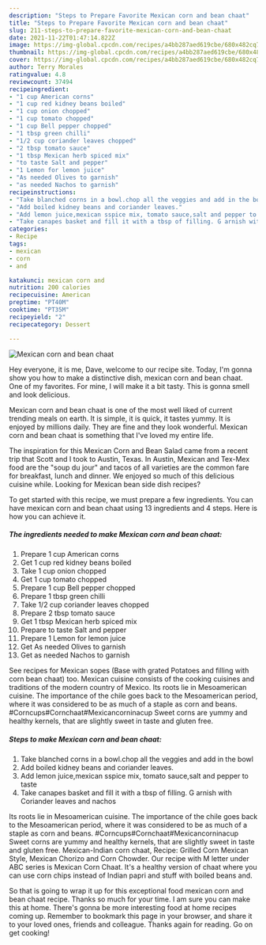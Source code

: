 ```yaml
---
description: "Steps to Prepare Favorite Mexican corn and bean chaat"
title: "Steps to Prepare Favorite Mexican corn and bean chaat"
slug: 211-steps-to-prepare-favorite-mexican-corn-and-bean-chaat
date: 2021-11-22T01:47:14.822Z
image: https://img-global.cpcdn.com/recipes/a4bb287aed619cbe/680x482cq70/mexican-corn-and-bean-chaat-recipe-main-photo.jpg
thumbnail: https://img-global.cpcdn.com/recipes/a4bb287aed619cbe/680x482cq70/mexican-corn-and-bean-chaat-recipe-main-photo.jpg
cover: https://img-global.cpcdn.com/recipes/a4bb287aed619cbe/680x482cq70/mexican-corn-and-bean-chaat-recipe-main-photo.jpg
author: Terry Morales
ratingvalue: 4.8
reviewcount: 37494
recipeingredient:
- "1 cup American corns"
- "1 cup red kidney beans boiled"
- "1 cup onion chopped"
- "1 cup tomato chopped"
- "1 cup Bell pepper chopped"
- "1 tbsp green chilli"
- "1/2 cup coriander leaves chopped"
- "2 tbsp tomato sauce"
- "1 tbsp Mexican herb spiced mix"
- "to taste Salt and pepper"
- "1 Lemon for lemon juice"
- "As needed Olives to garnish"
- "as needed Nachos to garnish"
recipeinstructions:
- "Take blanched corns in a bowl.chop all the veggies and add in the bowl"
- "Add boiled kidney beans and coriander leaves."
- "Add lemon juice,mexican sspice mix, tomato sauce,salt and pepper to taste"
- "Take canapes basket and fill it with a tbsp of filling. G arnish with Coriander leaves and nachos"
categories:
- Recipe
tags:
- mexican
- corn
- and

katakunci: mexican corn and 
nutrition: 200 calories
recipecuisine: American
preptime: "PT40M"
cooktime: "PT35M"
recipeyield: "2"
recipecategory: Dessert

---
```



![Mexican corn and bean chaat](https://img-global.cpcdn.com/recipes/a4bb287aed619cbe/680x482cq70/mexican-corn-and-bean-chaat-recipe-main-photo.jpg)

Hey everyone, it is me, Dave, welcome to our recipe site. Today, I'm gonna show you how to make a distinctive dish, mexican corn and bean chaat. One of my favorites. For mine, I will make it a bit tasty. This is gonna smell and look delicious.

Mexican corn and bean chaat is one of the most well liked of current trending meals on earth. It is simple, it is quick, it tastes yummy. It is enjoyed by millions daily. They are fine and they look wonderful. Mexican corn and bean chaat is something that I've loved my entire life.

The inspiration for this Mexican Corn and Bean Salad came from a recent trip that Scott and I took to Austin, Texas. In Austin, Mexican and Tex-Mex food are the &#34;soup du jour&#34; and tacos of all varieties are the common fare for breakfast, lunch and dinner. We enjoyed so much of this delicious cuisine while. Looking for Mexican bean side dish recipes?


To get started with this recipe, we must prepare a few ingredients. You can have mexican corn and bean chaat using 13 ingredients and 4 steps. Here is how you can achieve it.

<!--inarticleads1-->

##### The ingredients needed to make Mexican corn and bean chaat:

1. Prepare 1 cup American corns
1. Get 1 cup red kidney beans boiled
1. Take 1 cup onion chopped
1. Get 1 cup tomato chopped
1. Prepare 1 cup Bell pepper chopped
1. Prepare 1 tbsp green chilli
1. Take 1/2 cup coriander leaves chopped
1. Prepare 2 tbsp tomato sauce
1. Get 1 tbsp Mexican herb spiced mix
1. Prepare to taste Salt and pepper
1. Prepare 1 Lemon for lemon juice
1. Get As needed Olives to garnish
1. Get as needed Nachos to garnish


See recipes for Mexican sopes (Base with grated Potatoes and filling with corn bean chaat) too. Mexican cuisine consists of the cooking cuisines and traditions of the modern country of Mexico. Its roots lie in Mesoamerican cuisine. The importance of the chile goes back to the Mesoamerican period, where it was considered to be as much of a staple as corn and beans. #Corncups#Cornchaat#Mexicancorninacup Sweet corns are yummy and healthy kernels, that are slightly sweet in taste and gluten free. 

<!--inarticleads2-->

##### Steps to make Mexican corn and bean chaat:

1. Take blanched corns in a bowl.chop all the veggies and add in the bowl
1. Add boiled kidney beans and coriander leaves.
1. Add lemon juice,mexican sspice mix, tomato sauce,salt and pepper to taste
1. Take canapes basket and fill it with a tbsp of filling. G arnish with Coriander leaves and nachos


Its roots lie in Mesoamerican cuisine. The importance of the chile goes back to the Mesoamerican period, where it was considered to be as much of a staple as corn and beans. #Corncups#Cornchaat#Mexicancorninacup Sweet corns are yummy and healthy kernels, that are slightly sweet in taste and gluten free. Mexican-Indian corn chaat, Recipe: Grilled Corn Mexican Style, Mexican Chorizo and Corn Chowder. Our recipe with M letter under ABC series is Mexican Corn Chaat. It&#39;s a healthy version of chaat where you can use corn chips instead of Indian papri and stuff with boiled beans and. 

So that is going to wrap it up for this exceptional food mexican corn and bean chaat recipe. Thanks so much for your time. I am sure you can make this at home. There's gonna be more interesting food at home recipes coming up. Remember to bookmark this page in your browser, and share it to your loved ones, friends and colleague. Thanks again for reading. Go on get cooking!
